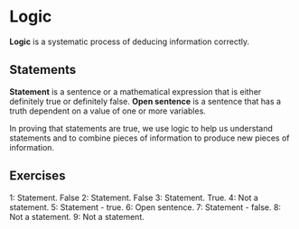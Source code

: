# Logic
**Logic** is a systematic process of deducing information correctly. 

## Statements
**Statement** is a sentence or a mathematical expression that is either definitely true or definitely false. 
**Open sentence** is a sentence that has a truth dependent on a value of one or more variables. 

In proving that statements are true, we use logic to help us understand statements and to combine pieces of information to produce new pieces of information. 

## Exercises
1: Statement. False
2: Statement. False
3: Statement. True.
4: Not a statement.
5: Statement - true. 
6: Open sentence.
7: Statement - false.
8: Not a statement.
9: Not a statement. 
